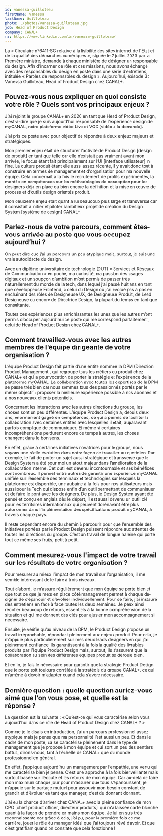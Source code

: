 ```yaml
---
id: vanessa-guilloteau
firstName: Vanessa
lastName: Guilloteau
photo: ./photos/vanessa-guilloteau.jpg
job: Head of Product Design
company: CANAL+
rs: https://www.linkedin.com/in/vanessa-guilloteau/
---
```


<p class="fr-text--lead">La «&nbsp;Circulaire n°6411-SG relative à la lisibilité des sites internet de l'État et de la qualité des démarches numériques&nbsp;», signée le 7 juillet 2023 par la Première ministre, demande à chaque ministère de désigner un responsable du design. Afin d’incarner ce rôle et ces missions, nous avons échangé avec des responsables du design en poste dans une série d’entretiens, intitulée «&nbsp;Paroles de responsables du design&nbsp;». Aujourd’hui, épisode 3&nbsp;: Vanessa Guilloteau, <span lang="en">Head of Product Design</span> chez CANAL+.</p>

<h2 class="fr-h6">Pouvez-vous nous expliquer en quoi consiste votre rôle&nbsp;? Quels sont vos principaux enjeux&nbsp;?</h2>

J’ai rejoint le groupe CANAL+ en 2020 en tant que Head of Product Design, c’est-à-dire que je suis aujourd’hui responsable de l’expérience design de myCANAL, notre plateforme vidéo <span lang="en">Live</span> et VOD [vidéo à la demande].

J’ai pris ce poste avec pour objectif de répondre à deux enjeux majeurs et stratégiques.

Mon premier enjeu était de structurer l’activité de <span lang="en">Product Design</span> [design de produit] en tant que telle car elle n’existait pas vraiment avant mon arrivée, le focus étant fait principalement sur l’UI [interface utilisateur] in fine. La culture produit étant elle aussi assez récente, il y avait donc tout à construire en termes de management et d’organisation pour ma nouvelle équipe. Cela concernait à la fois le recrutement de profils expérimentés, la montée en compétences sur les méthodologies de conception pour les designers déjà en place ou bien encore la définition et la mise en œuvre de process et d’outils design orientés produit.

Mon deuxième enjeu était quant à lui beaucoup plus large et transversal car il consistait à initier et piloter l’ambitieux projet de création du <span lang="en">Design System</span> [système de design] CANAL+.

<h2 class="fr-h6">Parlez-nous de votre parcours, comment êtes-vous arrivée au poste que vous occupez aujourd’hui&nbsp;?</h2>

On peut dire que j’ai un parcours un peu atypique mais, surtout, je suis une vraie autodidacte du design.

Avec un diplôme universitaire de technologie (DUT) «&nbsp;Services et Réseaux de Communication&nbsp;» en poche, ma curiosité, ma passion des usages digitaux et un soupçon d’ambition m’ont permis de passer très naturellement du monde de la tech, dans lequel j’ai passé huit ans en tant que développeuse <span lang="en">Frontend</span>, à celui du Design où j'ai évolué pas à pas en enchaînant des rôles de Designeuse UX, de Designeuse Produit, de <span lang="en">Lead</span> Designeuse ou encore de Directrice Design, la plupart du temps en tant que consultante.

Toutes ces expériences plus enrichissantes les unes que les autres m’ont permis d’occuper aujourd’hui ce poste qui me correspond parfaitement, celui de <span lang="en">Head of Product Design</span> chez CANAL+.

<h2 class="fr-h6">Comment travaillez-vous avec les autres membres de l'équipe dirigeante de votre organisation&nbsp;?</h2>

L’équipe <span lang="en">Product Design</span> fait partie d’une entité nommée la DPM (Direction Product Management), qui regroupe tous les métiers du produit chez CANAL+ et qui a pour vocation de porter la stratégie et l’expérience de la plateforme myCANAL. La collaboration avec toutes les expertises de la DPM se passe très bien car nous sommes tous des passionnés portés par le même objectif : proposer la meilleure expérience possible à nos abonnés et à nos nouveaux clients potentiels.

Concernant les interactions avec les autres directions du groupe, les choses sont un peu différentes. L’équipe <span lang="en">Product Design</span> a, depuis deux ans, énormément gagné en compétences, ce qui a permis de faciliter la collaboration avec certaines entités avec lesquelles il était, auparavant, parfois compliqué de communiquer. Et même si certaines incompréhensions perdurent encore de temps à autres, les choses changent dans le bon sens.

En effet, grâce à certaines initiatives novatrices pour le groupe, nous voyons une réelle évolution dans notre façon de travailler au quotidien. Par exemple, le fait de porter un sujet aussi stratégique et transverse que le <span lang="en">Design System</span> a été pour moi un atout majeur dans l’amélioration de la collaboration interne. Cet outil est devenu incontournable et ses bénéfices sont nombreux. Il permet entre autres de garantir une expérience myCANAL unifiée sur l’ensemble des terminaux et technologies sur lesquels la plateforme est disponible, une aubaine à la fois pour nos utilisateurs mais aussi pour la Tech qui dispose enfin d’un outil permettant de communiquer et de faire le pont avec les designers. De plus, le <span lang="en">Design System</span> ayant été pensé et conçu en anglais dès le départ, il est aussi devenu un outil clé pour les territoires internationaux qui peuvent dorénavant être plus autonomes dans l’implémentation des spécifications produit myCANAL, à travers chaque pays.

Il reste cependant encore du chemin à parcourir pour que l’ensemble des initiatives portées par le <span lang="en">Product Design</span> puissent répondre aux attentes de toutes les directions du groupe. C’est un travail de longue haleine qui porte tout de même ses fruits, petit à petit.

<h2 class="fr-h6">Comment mesurez-vous l'impact de votre travail sur les résultats de votre organisation&nbsp;?</h2>

Pour mesurer au mieux l’impact de mon travail sur l’organisation, il me semble intéressant de le faire à trois niveaux.

Tout d’abord, je m’assure régulièrement que mon équipe se porte bien et que tout ce que je mets en place côté management permet à chaque <span lang="en">designer</span> de s’épanouir et d’évoluer individuellement. Pour se faire, j’ai instauré des entretiens en face à face toutes les deux semaines. Je peux ainsi récolter beaucoup de retours, essentiels à la bonne compréhension de la situation et qui me donnent des clés pour ajuster mon accompagnement si nécessaire.

Ensuite, je vérifie qu’au niveau de la DPM, le <span lang="en">Product Design</span> propose un travail irréprochable, répondant pleinement aux enjeux produit. Pour cela, je m’appuie plus particulièrement sur mes deux <span lang="en">leads designers</span> en qui j’ai pleinement confiance. Ils garantissent à la fois la qualité des livrables produits par l’équipe <span lang="en">Product Design</span> mais, surtout, ils s’assurent que la collaboration au sein des différentes équipes produit se déroule bien.

Et enfin, je fais le nécessaire pour garantir que la stratégie <span lang="en">Product Design</span> que je porte soit toujours corrélée à la stratégie du groupe CANAL+, ce qui m’amène à devoir m’adapter quand cela s’avère nécessaire.

<h2 class="fr-h6">Dernière question&nbsp;: quelle question auriez-vous aimé que l’on vous pose, et quelle est la réponse&nbsp;?</h2>

La question est la suivante&nbsp;: «&nbsp;Qu’est-ce qui vous caractérise selon vous aujourd’hui dans ce rôle de <span lang="en">Head of Product Design</span> chez CANAL+&nbsp;?&nbsp;»

Comme je le disais en introduction, j’ai un parcours professionnel assez atypique mais je pense que ma personnalité l’est aussi un peu. Et dans le cadre de mon poste, ça se caractérise pleinement dans le type de management que je propose à mon équipe et qui sort un peu des sentiers battus, dirons-nous, tant à l’échelle de CANAL+ que du monde professionnel en général.

En effet, j’applique aujourd’hui un management par l’empathie, une vertu qui me caractérise bien je pense. C’est une approche à la fois bienveillante mais surtout basée sur l’écoute et les retours de mon équipe. Car au-delà de faire mon maximum chaque jour pour m’assurer que tous s’épanouissent, je m’appuie sur le partage mutuel pour assouvir mon besoin constant de grandir et d’évoluer en tant que manager, c’est du donnant donnant.

J’ai eu la chance d’arriver chez CANAL+ avec la pleine confiance de mon <span lang="en">CPO</span> [<span lang="en">chief product officer</span>, directeur produits], qui m’a laissée carte blanche quant à la façon de prendre en mains mon équipe. Je lui en suis très reconnaissante car grâce à cela, j’ai pu, pour la première fois de ma carrière, jouer le rôle du manager idéal que j’ai toujours rêvé d’avoir. Et que c’est gratifiant quand on constate que cela fonctionne&nbsp;!
